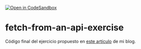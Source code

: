 [![Open in CodeSandbox](https://img.shields.io/badge/Open%20in-CodeSandbox-blue?style=flat-square&logo=codesandbox)](https://githubbox.com/delacruz-dev/fetch-from-an-api-exercise)

# fetch-from-an-api-exercise
Código final del ejercicio propuesto en [este artículo](https://delacruz.dev/blog/entrevista-frontend) de mi blog.
